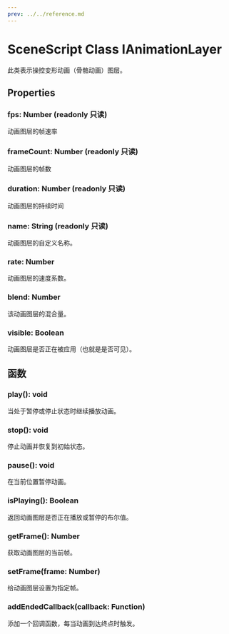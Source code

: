 ```yaml
---
prev: ../../reference.md
---
```


# SceneScript Class IAnimationLayer

此类表示操控变形动画（骨骼动画）图层。

## Properties

### fps: Number (readonly 只读)

动画图层的帧速率

### frameCount: Number (readonly 只读)

动画图层的帧数

### duration: Number (readonly 只读)

动画图层的持续时间

### name: String (readonly 只读)

动画图层的自定义名称。

### rate: Number

动画图层的速度系数。

### blend: Number

该动画图层的混合量。

### visible: Boolean

动画图层是否正在被应用（也就是是否可见）。

## 函数

### play(): void

当处于暂停或停止状态时继续播放动画。

### stop(): void

停止动画并恢复到初始状态。

### pause(): void

在当前位置暂停动画。

### isPlaying(): Boolean

返回动画图层是否正在播放或暂停的布尔值。

### getFrame(): Number

获取动画图层的当前帧。

### setFrame(frame: Number)

给动画图层设置为指定帧。

### addEndedCallback(callback: Function)

添加一个回调函数，每当动画到达终点时触发。